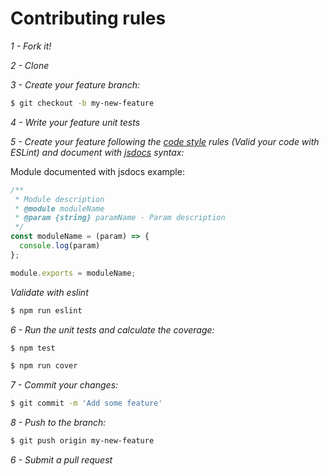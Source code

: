 # Contributing rules

*1 - Fork it!*

*2 - Clone*

*3 - Create your feature branch:*
```sh
$ git checkout -b my-new-feature
```
*4 - Write your feature unit tests*

*5 - Create your feature following the [code style](https://github.com/bananacss/bananacss#code-style) rules (Valid your code with ESLint) and document with [jsdocs](http://usejsdoc.org/index.html) syntax:*

Module documented with jsdocs example:

```js
/**
 * Module description
 * @module moduleName
 * @param {string} paramName - Param description
 */
const moduleName = (param) => {
  console.log(param)
};

module.exports = moduleName;
```

*Validate with eslint*

```sh
$ npm run eslint
```

*6 - Run the unit tests and calculate the coverage:*
```sh
$ npm test
```

```sh
$ npm run cover
```

*7 - Commit your changes:*
```sh
$ git commit -m 'Add some feature'
```

*8 - Push to the branch:*
```sh
$ git push origin my-new-feature
```

*6 - Submit a pull request*
